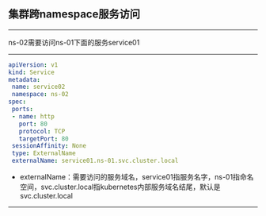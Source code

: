 ## 集群跨namespace服务访问

***

ns-02需要访问ns-01下面的服务service01

***

```yaml
apiVersion: v1
kind: Service
metadata:
 name: service02
 namespace: ns-02
spec:
 ports:
 - name: http
   port: 80
   protocol: TCP
   targetPort: 80
 sessionAffinity: None
 type: ExternalName
 externalName: service01.ns-01.svc.cluster.local
 ```

- externalName：需要访问的服务域名，service01指服务名字，ns-01指命名空间，svc.cluster.local指kubernetes内部服务域名结尾，默认是svc.cluster.local

***